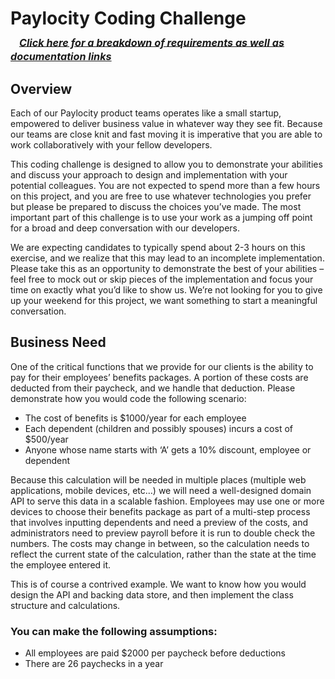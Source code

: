# Paylocity Coding Challenge<br />&ensp;<sup><sub><sub>_[Click here for a breakdown of requirements as well as documentation links](/docs/docs-index.md)_</sub></sub></sup><br />

## Overview

Each of our Paylocity product teams operates like a small startup, empowered to deliver business value in whatever way they see fit.   Because our teams are close knit and fast moving it is imperative that you are able to work collaboratively with your fellow developers.

This coding challenge is designed to allow you to demonstrate your abilities and discuss your approach to design and implementation with your potential colleagues. You are not expected to spend more than a few hours on this project, and you are free to use whatever technologies you prefer but please be prepared to discuss the choices you’ve made.  The most important part of this challenge is to use your work as a jumping off point for a broad and deep conversation with our developers.

We are expecting candidates to typically spend about 2-3 hours on this exercise, and we realize that this may lead to an incomplete implementation.  Please take this as an opportunity to demonstrate the best of your abilities – feel free to mock out or skip pieces of the implementation and focus your time on exactly what you’d like to show us.  We’re not looking for you to give up your weekend for this project, we want something to start a meaningful conversation.

## Business Need

One of the critical functions that we provide for our clients is the ability to pay for their employees’ benefits packages. A portion of these costs are deducted from their paycheck, and we handle that deduction. Please demonstrate how you would code the following scenario:
*	The cost of benefits is $1000/year for each employee
*	Each dependent (children and possibly spouses) incurs a cost of $500/year
*	Anyone whose name starts with ‘A’ gets a 10% discount, employee or dependent

Because this calculation will be needed in multiple places (multiple web applications, mobile devices, etc…) we will need a well-designed domain API to serve this data in a scalable fashion. Employees may use one or more devices to choose their benefits package as part of a multi-step process that involves inputting dependents and need a preview of the costs, and administrators need to preview payroll before it is run to double check the numbers.  The costs may change in between, so the calculation needs to reflect the current state of the calculation, rather than the state at the time the employee entered it.

This is of course a contrived example.  We want to know how you would design the API and backing data store, and then implement the class structure and calculations.

### You can make the following assumptions:
*	All employees are paid $2000 per paycheck before deductions
*	There are 26 paychecks in a year